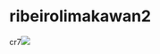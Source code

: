 # ribeirolimakawan2
cr7![](https://media1.giphy.com/media/l4Epdf34nN5cztsBi/giphy.gif?cid=6c09b952vsgk8xe1zz7l63w43b074vi56y1eys9gedj2jb50&ep=v1_internal_gif_by_id&rid=giphy.gif&ct=g)
